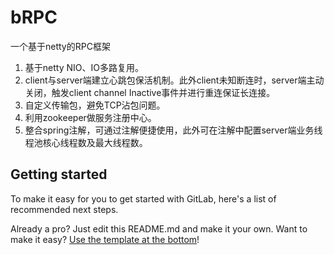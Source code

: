 # bRPC

一个基于netty的RPC框架

1. 基于netty NIO、IO多路复用。
2. client与server端建立心跳包保活机制。此外client未知断连时，server端主动关闭，触发client channel Inactive事件并进行重连保证长连接。
3. 自定义传输包，避免TCP沾包问题。
4. 利用zookeeper做服务注册中心。
5. 整合spring注解，可通过注解便捷使用，此外可在注解中配置server端业务线程池核心线程数及最大线程数。

## Getting started

To make it easy for you to get started with GitLab, here's a list of recommended next steps.

Already a pro? Just edit this README.md and make it your own. Want to make it easy? [Use the template at the bottom](#editing-this-readme)!





